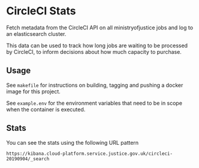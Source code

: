 # CircleCI Stats

Fetch metadata from the CircleCI API on all ministryofjustice jobs and log to an elasticsearch cluster.

This data can be used to track how long jobs are waiting to be processed by CircleCI, to inform decisions about how much capacity to purchase.

## Usage

See `makefile` for instructions on building, tagging and pushing a docker image for this project.

See `example.env` for the environment variables that need to be in scope when the container is executed.

## Stats

You can see the stats using the following URL pattern

    https://kibana.cloud-platform.service.justice.gov.uk/circleci-20190904/_search

